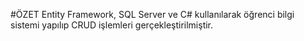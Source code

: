 #ÖZET
Entity Framework, SQL Server ve C# kullanılarak öğrenci bilgi sistemi yapılıp CRUD işlemleri gerçekleştirilmiştir.

